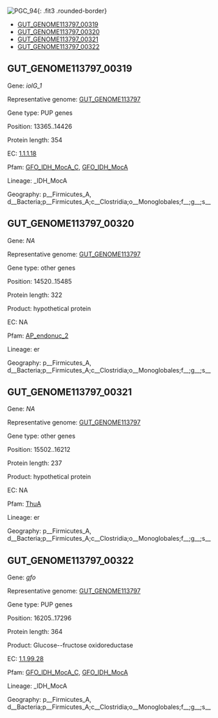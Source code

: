 ![PGC_94](../static/images/Clusters_figure/PGC_94.jpg){: .fit3 .rounded-border}

<ul id="myTab" class="nav nav-tabs">
  <li class="active">
        <a href="#tab1" data-toggle="tab">GUT_GENOME113797_00319</a>
  </li>
<li><a href="#tab2" data-toggle="tab">GUT_GENOME113797_00320</a></li>
<li><a href="#tab3" data-toggle="tab">GUT_GENOME113797_00321</a></li>
<li><a href="#tab4" data-toggle="tab">GUT_GENOME113797_00322</a></li>
</ul>

<div id="myTabContent" class="tab-content">
  <div class="tab-pane fade in active" id="tab1">

<h2 id="GUT_GENOME113797_00319">GUT_GENOME113797_00319</h2>
<p>Gene: <em>iolG_1</em>
<p>Representative genome: <a href="Europe">GUT_GENOME113797</a></p>
<p>Gene type: PUP genes</p>
<p>Position: 13365..14426</p>
<p>Protein length: 354</p>
<p>EC: <a href="https://www.brenda-enzymes.org/enzyme.php?ecno=1.1.1.18">1.1.1.18</a></p>
<p>Pfam: <a href="http://pfam.xfam.org/family/GFO_IDH_MocA_C">GFO_IDH_MocA_C</a>, <a href="http://pfam.xfam.org/family/GFO_IDH_MocA">GFO_IDH_MocA</a></p>
<p>Lineage: _IDH_MocA</p>
<p>Geography: p__Firmicutes_A, d__Bacteria;p__Firmicutes_A;c__Clostridia;o__Monoglobales;f__;g__;s__</p>
  </div>

  <div class="tab-pane fade" id="tab2">

<h2 id="GUT_GENOME113797_00320">GUT_GENOME113797_00320</h2>
<p>Gene: <em>NA</em></p>
<p>Representative genome: <a href="Europe">GUT_GENOME113797</a></p>
<p>Gene type: other genes</p>
<p>Position: 14520..15485</p>
<p>Protein length: 322</p>
<p>Product: hypothetical protein</p>
<p>EC: NA</p>
<p>Pfam: <a href="http://pfam.xfam.org/family/AP_endonuc_2">AP_endonuc_2</a></p>

<p>Lineage: er</p>
<p>Geography: p__Firmicutes_A, d__Bacteria;p__Firmicutes_A;c__Clostridia;o__Monoglobales;f__;g__;s__</p>

  </div>
  <div class="tab-pane fade" id="tab3">

<h2 id="GUT_GENOME113797_00321">GUT_GENOME113797_00321</h2>
<p>Gene: <em>NA</em></p>
<p>Representative genome: <a href="Europe">GUT_GENOME113797</a></p>
<p>Gene type: other genes</p>
<p>Position: 15502..16212</p>
<p>Protein length: 237</p>
<p>Product: hypothetical protein</p>
<p>EC: NA</p>
<p>Pfam: <a href="http://pfam.xfam.org/family/ThuA">ThuA</a></p>

<p>Lineage: er</p>
<p>Geography: p__Firmicutes_A, d__Bacteria;p__Firmicutes_A;c__Clostridia;o__Monoglobales;f__;g__;s__</p>

  </div>
  <div class="tab-pane fade" id="tab4">

<h2 id="GUT_GENOME113797_00322">GUT_GENOME113797_00322</h2>
<p>Gene: <em>gfo</em></p>
<p>Representative genome: <a href="Europe">GUT_GENOME113797</a></p>
<p>Gene type: PUP genes</p>
<p>Position: 16205..17296</p>
<p>Protein length: 364</p>
<p>Product: Glucose--fructose oxidoreductase</p>
<p>EC: <a href="https://www.brenda-enzymes.org/enzyme.php?ecno=1.1.99.28">1.1.99.28</a></p>
<p>Pfam: <a href="http://pfam.xfam.org/family/GFO_IDH_MocA_C">GFO_IDH_MocA_C</a>, <a href="http://pfam.xfam.org/family/GFO_IDH_MocA">GFO_IDH_MocA</a></p>
<p>Lineage: _IDH_MocA</p>
<p>Geography: p__Firmicutes_A, d__Bacteria;p__Firmicutes_A;c__Clostridia;o__Monoglobales;f__;g__;s__</p>

  </div>
</div>
